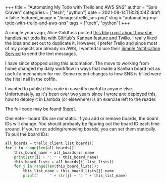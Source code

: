 +++
title = "Automating My Todo with Trello and AWS SNS"
author = "Sam Craven"
categories = ["tech", "python"]
date = 2021-08-14T18:28:04Z
draft = false
featured_image = "/images/trello_sns.png"
slug = "automating-my-todo-with-trello-and-aws-sns"
tags = ["tech", "python"]
+++

A couple years ago, Alice Goldfuss posted [this blog post about how she handles her todo list with GitHub's Kanban feature and Twilio](https://blog.alicegoldfuss.com/automating-my-todo/). I really liked the idea and set out to duplicate it. However, I prefer Trello and since most of my projects are already on AWS, I wanted to use their [Simple Notification Service](https://aws.amazon.com/sns/) to send the text messages.

I have since stopped using this automation. The move to working from home changed my daily workflow in ways that made a Kanban board not as useful a mechanism for me. Some recent changes to how SNS is billed were the final nail in the coffin.

I wanted to publish this code in case it's useful to anyone else. Unfortunately, as it's been over two years since I wrote and deployed this, how to deploy it in Lambda (or elsewhere) is an exercise left to the reader.

The full code may be found [[here]](https://gist.github.com/thecravenone/4a2294d0d5bb5180bca90323e8a8d4cb).

One note - board IDs are _not_ static. If you add or remove boards, the board IDs will change. You should probably be figuring out the board ID each time around. If you're not adding/removing boards, you can set them statically. To pull the board IDs:

```Python
all_boards = trello_client.list_boards()
for i in range(len(all_boards)):
	this_board_name = all_boards[i].name
	print(str(i) + ": " + this_board_name)
	this_board_lists = all_boards[i].list_lists()
	for j in range(len(this_board_lists)):
		this_list_name = this_board_lists[j].name
		print("     " + str(j) + ": " + this_list_name)
```

